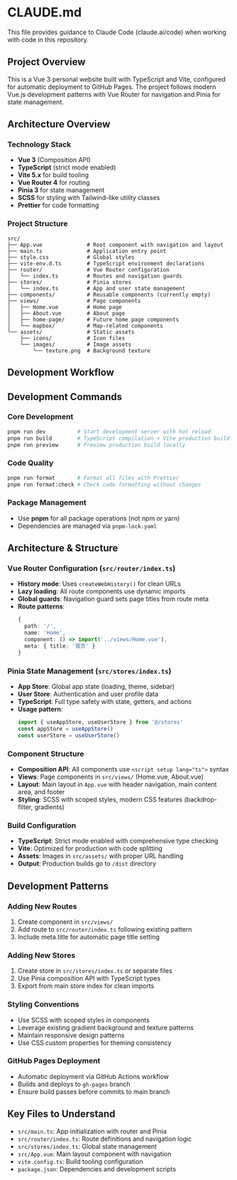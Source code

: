 # CLAUDE.md

This file provides guidance to Claude Code (claude.ai/code) when working with code in this repository.

## Project Overview

This is a Vue 3 personal website built with TypeScript and Vite, configured for automatic deployment to GitHub Pages. The project follows modern Vue.js development patterns with Vue Router for navigation and Pinia for state management.

## Architecture Overview

### Technology Stack

- **Vue 3** (Composition API)
- **TypeScript** (strict mode enabled)
- **Vite 5.x** for build tooling
- **Vue Router 4** for routing
- **Pinia 3** for state management
- **SCSS** for styling with Tailwind-like utility classes
- **Prettier** for code formatting

### Project Structure

```
src/
├── App.vue              # Root component with navigation and layout
├── main.ts              # Application entry point
├── style.css            # Global styles
├── vite-env.d.ts        # TypeScript environment declarations
├── router/              # Vue Router configuration
│   └── index.ts         # Routes and navigation guards
├── stores/              # Pinia stores
│   └── index.ts         # App and user state management
├── components/          # Reusable components (currently empty)
├── views/               # Page components
│   ├── Home.vue         # Home page
│   ├── About.vue        # About page
│   ├── home-page/       # Future home page components
│   └── mapbox/          # Map-related components
└── assets/              # Static assets
    ├── icons/           # Icon files
    └── images/          # Image assets
        └── texture.png  # Background texture
```

## Development Workflow

## Development Commands

### Core Development

```bash
pnpm run dev          # Start development server with hot reload
pnpm run build        # TypeScript compilation + Vite production build
pnpm run preview      # Preview production build locally
```

### Code Quality

```bash
pnpm run format       # Format all files with Prettier
pnpm run format:check # Check code formatting without changes
```

### Package Management

- Use **pnpm** for all package operations (not npm or yarn)
- Dependencies are managed via `pnpm-lock.yaml`

## Architecture & Structure

### Vue Router Configuration (`src/router/index.ts`)

- **History mode**: Uses `createWebHistory()` for clean URLs
- **Lazy loading**: All route components use dynamic imports
- **Global guards**: Navigation guard sets page titles from route meta
- **Route patterns**:
  ```typescript
  {
    path: '/',
    name: 'Home',
    component: () => import('../views/Home.vue'),
    meta: { title: '首页' }
  }
  ```

### Pinia State Management (`src/stores/index.ts`)

- **App Store**: Global app state (loading, theme, sidebar)
- **User Store**: Authentication and user profile data
- **TypeScript**: Full type safety with state, getters, and actions
- **Usage pattern**:
  ```typescript
  import { useAppStore, useUserStore } from '@/stores'
  const appStore = useAppStore()
  const userStore = useUserStore()
  ```

### Component Structure

- **Composition API**: All components use `<script setup lang="ts">` syntax
- **Views**: Page components in `src/views/` (Home.vue, About.vue)
- **Layout**: Main layout in `App.vue` with header navigation, main content area, and footer
- **Styling**: SCSS with scoped styles, modern CSS features (backdrop-filter, gradients)

### Build Configuration

- **TypeScript**: Strict mode enabled with comprehensive type checking
- **Vite**: Optimized for production with code splitting
- **Assets**: Images in `src/assets/` with proper URL handling
- **Output**: Production builds go to `/dist` directory

## Development Patterns

### Adding New Routes

1. Create component in `src/views/`
2. Add route to `src/router/index.ts` following existing pattern
3. Include meta.title for automatic page title setting

### Adding New Stores

1. Create store in `src/stores/index.ts` or separate files
2. Use Pinia composition API with TypeScript types
3. Export from main store index for clean imports

### Styling Conventions

- Use SCSS with scoped styles in components
- Leverage existing gradient background and texture patterns
- Maintain responsive design patterns
- Use CSS custom properties for theming consistency

### GitHub Pages Deployment

- Automatic deployment via GitHub Actions workflow
- Builds and deploys to `gh-pages` branch
- Ensure build passes before commits to main branch

## Key Files to Understand

- `src/main.ts`: App initialization with router and Pinia
- `src/router/index.ts`: Route definitions and navigation logic
- `src/stores/index.ts`: Global state management
- `src/App.vue`: Main layout component with navigation
- `vite.config.ts`: Build tooling configuration
- `package.json`: Dependencies and development scripts
